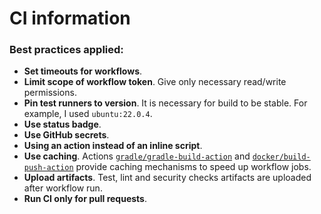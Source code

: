 # CI information

### Best practices applied:

* **Set timeouts for workflows**.
* **Limit scope of workflow token**. Give only necessary read/write permissions.
* **Pin test runners to version**. It is necessary for build to be stable. For example, I used `ubuntu:22.0.4`.
* **Use status badge**.
* **Use GitHub secrets**.
* **Using an action instead of an inline script**.
* **Use caching**. Actions [`gradle/gradle-build-action`](https://github.com/gradle/gradle-build-action) and [`docker/build-push-action`](https://github.com/docker/build-push-action#git-context) provide caching mechanisms to speed up workflow jobs.
* **Upload artifacts**. Test, lint and security checks artifacts are uploaded after workflow run.
* **Run CI only for pull requests**.
